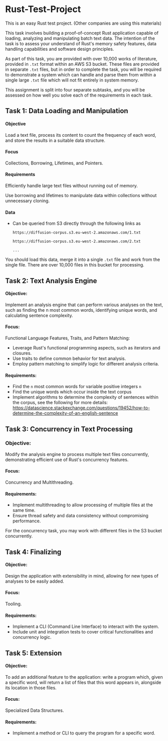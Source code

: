 # Rust-Test-Project
This is an easy Rust test project. (Other companies are using this materials)

This task involves building a proof-of-concept Rust application capable of loading, analyzing and manipulating batch text data. The intention of the task is to assess your understand of Rust's memory safety features, data handling capabilities and software design principles.

As part of this task, you are provided with over 10,000 works of literature, provided in `.txt` format within an AWS S3 bucket. These files are provided in separate `.txt` files, but in order to complete the task, you will be required to demonstrate a system which can handle and parse them from within a single large `.txt` file which will not fit entirely in system memory.

This assignment is split into four separate subtasks, and you will be assessed on how well you solve each of the requirements in each task.

## Task 1: Data Loading and Manipulation

#### Objective
Load a text file, process its content to count the frequency of each word, and store the results in a suitable data structure.

#### Focus
Collections, Borrowing, Lifetimes, and Pointers.

#### Requirements
Efficiently handle large text files without running out of memory.

Use borrowing and lifetimes to manipulate data within collections without unnecessary cloning.

#### Data
- Can be queried from S3 directly through the following links as 

    ```https://diffusion-corpus.s3.eu-west-2.amazonaws.com/1.txt```

    ```https://diffusion-corpus.s3.eu-west-2.amazonaws.com/2.txt```

    ```...```

You should load this data, merge it into a single `.txt` file and work from the single file. There are over 10,000 files in this bucket for processing.

## Task 2: Text Analysis Engine

#### Objective: 
Implement an analysis engine that can perform various analyses on the text, such as finding the n most common words, identifying unique words, and calculating sentence complexity.

#### Focus: 
Functional Language Features, Traits, and Pattern Matching:

- Leverage Rust's functional programming aspects, such as iterators and closures.
- Use traits to define common behavior for text analysis.
- Employ pattern matching to simplify logic for different analysis criteria.

#### Requirements:
- Find the `n` most common words for variable positive integers `n`
- Find the unique words which occur inside the text corpus
- Implement algorithms to determine the complexity of sentences within the corpus, see the following for more details:
https://datascience.stackexchange.com/questions/19452/how-to-determine-the-complexity-of-an-english-sentence

## Task 3: Concurrency in Text Processing

### Objective: 

Modify the analysis engine to process multiple text files concurrently, demonstrating efficient use of Rust's concurrency features.

#### Focus: 
Concurrency and Multithreading.

#### Requirements:

- Implement multithreading to allow processing of multiple files at the same time.
- Ensure thread safety and data consistency without compromising performance.

For the concurrency task, you may work with different files in the S3 bucket concurrently.

## Task 4: Finalizing

#### Objective: 

Design the application with extensibility in mind, allowing for new types of analyses to be easily added.

#### Focus: 
Tooling.

#### Requirements:

- Implement a CLI (Command Line Interface) to interact with the system.
- Include unit and integration tests to cover critical functionalities and concurrency logic.

## Task 5: Extension

#### Objective: 

To add an additional feature to the application: write a program which, given a specific word, will return a list of files that this word appears in, alongside its location in those files.

#### Focus: 

Specialized Data Structures.

#### Requirements:

- Implement a method or CLI to query the program for a specific word.
